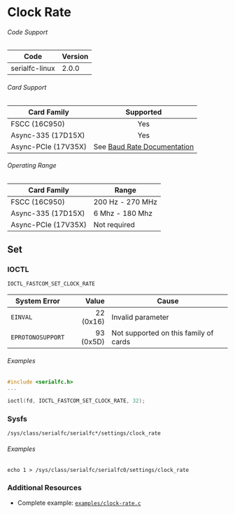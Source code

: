 # Clock Rate

###### Code Support
| Code | Version |
| ---- | ------- |
| serialfc-linux | 2.0.0 |

###### Card Support
| Card Family | Supported |
| ----------- |:-----:|
| FSCC (16C950) | Yes |
| Async-335 (17D15X) | Yes |
| Async-PCIe (17V35X) | See [Baud Rate Documentation](baud-rate.md) |


###### Operating Range
| Card Family | Range |
| ----------- | ----- |
| FSCC (16C950) | 200 Hz - 270 MHz |
| Async-335 (17D15X) | 6 Mhz - 180 Mhz |
| Async-PCIe (17V35X) | Not required |



## Set
### IOCTL
```c
IOCTL_FASTCOM_SET_CLOCK_RATE
```

| System Error | Value | Cause |
| ------------ | -----:| ----- |
| `EINVAL` | 22 (0x16) | Invalid parameter |
| `EPROTONOSUPPORT` | 93 (0x5D) | Not supported on this family of cards |

###### Examples
```c
#include <serialfc.h>
...

ioctl(fd, IOCTL_FASTCOM_SET_CLOCK_RATE, 32);
```

### Sysfs
```
/sys/class/serialfc/serialfc*/settings/clock_rate
```

###### Examples
```
echo 1 > /sys/class/serialfc/serialfc0/settings/clock_rate
```


### Additional Resources
- Complete example: [`examples/clock-rate.c`](../examples/clock-rate.c)
